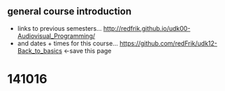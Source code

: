 general course introduction
--------------------

* links to previous semesters... <http://redfrik.github.io/udk00-Audiovisual_Programming/>
* and dates + times for this course... <https://github.com/redFrik/udk12-Back_to_basics> <-save this page

141016
======

